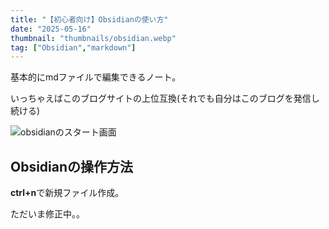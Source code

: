```yaml
---
title: "【初心者向け】Obsidianの使い方"
date: "2025-05-16"
thumbnail: "thumbnails/obsidian.webp"
tag: ["Obsidian","markdown"]
---
```



基本的にmdファイルで編集できるノート。

いっちゃえばこのブログサイトの上位互換(それでも自分はこのブログを発信し続ける)

![obsidianのスタート画面](/images/obsidian_1.png)

## Obsidianの操作方法

**ctrl+n**で新規ファイル作成。

ただいま修正中。。